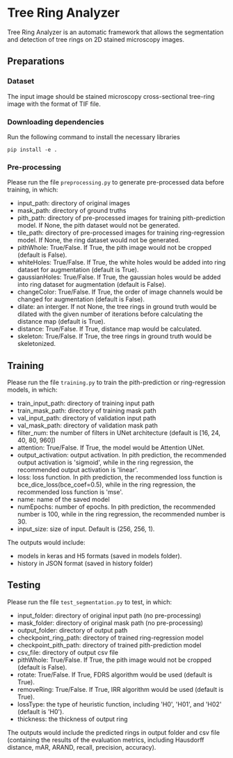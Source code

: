 # Tree Ring Analyzer

Tree Ring Analyzer is an automatic framework that allows the segmentation and detection of tree rings on 2D stained microscopy images.

## Preparations
### Dataset
The input image should be stained microscopy cross-sectional tree-ring image with the format of TIF file.

### Downloading dependencies
Run the following command to install the necessary libraries
```
pip install -e .
```

### Pre-processing
Please run the file `preprocessing.py` to generate pre-processed data before training, in which:
- input_path: directory of original images
- mask_path: directory of ground truths
- pith_path: directory of pre-processed images for training pith-prediction model. If None, the pith dataset would not be generated.
- tile_path: directory of pre-processed images for training ring-regression model. If None, the ring dataset would not be generated.
- pithWhole: True/False. If True, the pith image would not be cropped (default is False).
- whiteHoles: True/False. If True, the white holes would be added into ring dataset for augmentation (default is True).
- gaussianHoles: True/False. If True, the gaussian holes would be added into ring dataset for augmentation (default is False).
- changeColor: True/False. If True, the order of image channels would be changed for augmentation (default is False).
- dilate: an interger. If not None, the tree rings in ground truth would be dilated with the given number of iterations before calculating the distance map (default is True).
- distance: True/False. If True, distance map would be calculated.
- skeleton: True/False. If True, the tree rings in ground truth would be skeletonized.

## Training
Please run the file `training.py` to train the pith-prediction or ring-regression models, in which:
- train_input_path: directory of training input path
- train_mask_path: directory of training mask path
- val_input_path: directory of validation input path
- val_mask_path: directory of validation mask path
- filter_num: the number of filters in UNet architecture (default is [16, 24, 40, 80, 960])
- attention: True/False. If True, the model would be Attention UNet.
- output_activation: output activation. In pith prediction, the recommended output activation is 'sigmoid', while in the ring regression, the recommended output activation is 'linear'.
- loss: loss function. In pith prediction, the recommended loss function is bce_dice_loss(bce_coef=0.5), while in the ring regression, the recommended loss function is 'mse'. 
- name: name of the saved model
- numEpochs: number of epochs. In pith prediction, the recommended number is 100, while in the ring regression, the recommended number is 30. 
- input_size: size of input. Default is (256, 256, 1).

The outputs would include:
- models in keras and H5 formats (saved in models folder).
- history in JSON format (saved in history folder)

## Testing
Please run the file `test_segmentation.py` to test, in which:
- input_folder: directory of original input path (no pre-processing)
- mask_folder: directory of original mask path (no pre-processing)
- output_folder: directory of output path
- checkpoint_ring_path: directory of trained ring-regression model
- checkpoint_pith_path: directory of trained pith-prediction model
- csv_file: directory of output csv file
- pithWhole: True/False. If True, the pith image would not be cropped (default is False).
- rotate: True/False. If True, FDRS algorithm would be used (default is True).
- removeRing: True/False. If True, IRR algorithm would be used (default is True).
- lossType: the type of heuristic function, including 'H0', 'H01', and 'H02' (default is 'H0').
- thickness: the thickness of output ring

The outputs would include the predicted rings in output folder and csv file (containing the results of the evaluation metrics, including Hausdorff distance, mAR, ARAND, recall, precision, accuracy).

[🐛 Found a bug?]: https://github.com/MontpellierRessourcesImagerie/tree-ring-analyzer/issues
[🔍 Need some help?]: mri-cia@mri.cnrs.fr
